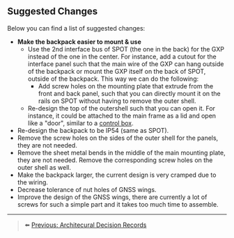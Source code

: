 ## Suggested Changes

Below you can find a list of suggested changes:

* **Make the backpack easier to mount & use**
  * Use the 2nd interface bus of SPOT (the one in the back) for the GXP instead of the one in the center. For instance, add a cutout for the interface panel such that the main wire of the GXP can hang outside of the backpack or mount the GXP itself on the back of SPOT, outside of the backpack. This way we can do the following: 
    * Add screw holes on the mounting plate that extrude from the front and back panel, such that you can directly mount it on the rails on SPOT without having to remove the outer shell. 
  * Re-design the top of the outershell such that you can open it. For instance, it could be attached to the main frame as a lid and open like a "door", similar to a [control box](https://nl.rs-online.com/web/p/wall-boxes/7755798?cm_mmc=NL-PLA-DS3A-_-google-_-PLA_NL_NL_Enclosures_%26_Server_Racks_Whoop-_-(NL:Whoop!)+Wall+Boxes-_-7755798&matchtype=&pla-339537441482&gad_source=1&gclid=CjwKCAjwm_SzBhAsEiwAXE2Cv2Yd-r1tQG-GUobp-pl2digMqAKzzrRRr1FHzoacW6KcYeYekTzudxoCsgsQAvD_BwE&gclsrc=aw.ds). 
* Re-design the backpack to be IP54 (same as SPOT).
* Remove the screw holes on the sides of the outer shell for the panels, they are not needed.
* Remove the sheet metal bends in the middle of the main mounting plate, they are not needed. Remove the corresponding screw holes on the outer shell as well.
* Make the backpack larger, the current design is very cramped due to the wiring.
* Decrease tolerance of nut holes of GNSS wings.
* Improve the design of the GNSS wings, there are currently a lot of screws for such a simple part and it takes too much time to assemble.

***

> ⬅️ [Previous: Architecural Decision Records](./11-decision-log.md)